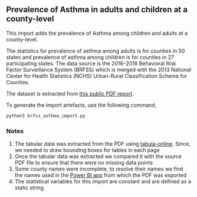 ## Prevalence of Asthma in adults and children at a county-level

This import adds the prevalence of Asthma among children and adults at a county-level. 

The statistics for prevalence of asthma among adults is for counties in 50 states and prevalence of asthma among children is for counties in 27 participating states. The data source is the 2016–2018 Behavioral Risk Factor Surveillance System (BRFSS) which is merged with the 2013 National Center for Health Statistics (NCHS) Urban-Rural Classification Scheme for Counties. 

The dataset is extracted from [this public PDF report](https://www.cdc.gov/asthma/national-surveillance-data/pdfs/State-maps-for-asthma-prevalence-by-six-level-urban-rural-classification-2016-2018-p.pdf).

To generate the import artefacts, use the following command,

```bash
python3 brfss_asthma_import.py
```

### Notes
1. The tabular data was extracted from the PDF using [tabula-online](http://tabula.ondata.it/pdf/527b9564edbbc6c929f17353c45a05288cc7df63). Since, we needed to draw bounding boxes for tables in each page
2. Once the tabular data was extracted we compared it with the source PDF file to ensure that there were no missing data points
3. Some county names were incomplete, to resolve their names we find the names used in the [Power BI app](https://app.powerbigov.us/view?r=eyJrIjoiZmZmOWU2N2ItYzllZi00N2I4LWE1NGItYWMxNmU3MTJmYmY4IiwidCI6IjljZTcwODY5LTYwZGItNDRmZC1hYmU4LWQyNzY3MDc3ZmM4ZiJ9) from which the PDF was exported
4. The statistical variables for this import are constant and are defined as a static string.